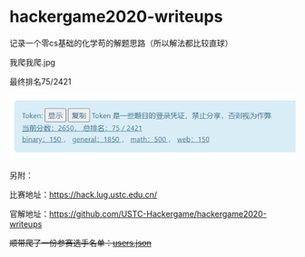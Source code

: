 # hackergame2020-writeups
记录一个零cs基础的化学苟的解题思路（所以解法都比较直球）

我爬我爬.jpg

最终排名75/2421

![1](img/1.png)

另附：

比赛地址：https://hack.lug.ustc.edu.cn/

官解地址：https://github.com/USTC-Hackergame/hackergame2020-writeups

~~顺带爬了一份参赛选手名单：[users.json](users.json)~~
